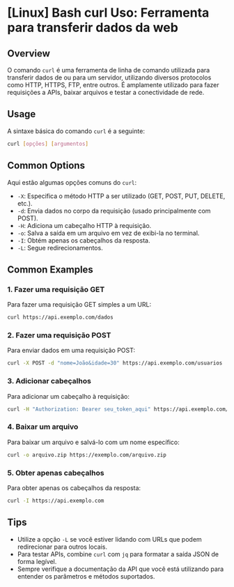 # [Linux] Bash curl Uso: Ferramenta para transferir dados da web

## Overview
O comando `curl` é uma ferramenta de linha de comando utilizada para transferir dados de ou para um servidor, utilizando diversos protocolos como HTTP, HTTPS, FTP, entre outros. É amplamente utilizado para fazer requisições a APIs, baixar arquivos e testar a conectividade de rede.

## Usage
A sintaxe básica do comando `curl` é a seguinte:

```bash
curl [opções] [argumentos]
```

## Common Options
Aqui estão algumas opções comuns do `curl`:

- `-X`: Especifica o método HTTP a ser utilizado (GET, POST, PUT, DELETE, etc.).
- `-d`: Envia dados no corpo da requisição (usado principalmente com POST).
- `-H`: Adiciona um cabeçalho HTTP à requisição.
- `-o`: Salva a saída em um arquivo em vez de exibi-la no terminal.
- `-I`: Obtém apenas os cabeçalhos da resposta.
- `-L`: Segue redirecionamentos.

## Common Examples

### 1. Fazer uma requisição GET
Para fazer uma requisição GET simples a um URL:

```bash
curl https://api.exemplo.com/dados
```

### 2. Fazer uma requisição POST
Para enviar dados em uma requisição POST:

```bash
curl -X POST -d "nome=João&idade=30" https://api.exemplo.com/usuarios
```

### 3. Adicionar cabeçalhos
Para adicionar um cabeçalho à requisição:

```bash
curl -H "Authorization: Bearer seu_token_aqui" https://api.exemplo.com/protegido
```

### 4. Baixar um arquivo
Para baixar um arquivo e salvá-lo com um nome específico:

```bash
curl -o arquivo.zip https://exemplo.com/arquivo.zip
```

### 5. Obter apenas cabeçalhos
Para obter apenas os cabeçalhos da resposta:

```bash
curl -I https://api.exemplo.com
```

## Tips
- Utilize a opção `-L` se você estiver lidando com URLs que podem redirecionar para outros locais.
- Para testar APIs, combine `curl` com `jq` para formatar a saída JSON de forma legível.
- Sempre verifique a documentação da API que você está utilizando para entender os parâmetros e métodos suportados.